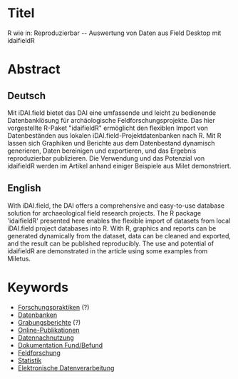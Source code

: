 # Titel
R wie in: Reproduzierbar -- Auswertung von Daten aus Field Desktop mit idaifieldR


# Abstract
## Deutsch
Mit iDAI.field bietet das DAI eine umfassende und leicht zu bedienende Datenbanklösung für archäologische Feldforschungsprojekte. Das hier vorgestellte R-Paket "idaifieldR" ermöglicht den flexiblen Import von Datenbeständen aus lokalen iDAI.field-Projektdatenbanken nach R. Mit R lassen sich Graphiken und Berichte aus dem Datenbestand dynamisch generieren, Daten bereinigen und exportieren, und das Ergebnis reproduzierbar publizieren. Die Verwendung und das Potenzial von idaifieldR werden im Artikel anhand einiger Beispiele aus Milet demonstriert.
## English
With iDAI.field, the DAI offers a comprehensive and easy-to-use database solution for archaeological field research projects. The R package 'idaifieldR' presented here enables the flexible import of datasets from local iDAI.field project databases into R. With R, graphics and reports can be generated dynamically from the dataset, data can be cleaned and exported, and the result can be published reproducibly. The use and potential of idaifieldR are demonstrated in the article using some examples from Miletus.


# Keywords
* [Forschungspraktiken](http://thesauri.dainst.org/de/concepts/_1775b512.html) (?)
* [Datenbanken](http://thesauri.dainst.org/de/concepts/_bea1caa8.html)
* [Grabungsberichte](http://thesauri.dainst.org/de/concepts/_6a015283.html) (?)
* [Online-Publikationen](http://thesauri.dainst.org/de/concepts/_53a3a602.html)
* [Datennachnutzung](http://thesauri.dainst.org/de/concepts/_aa237fc0.html)
* [Dokumentation Fund/Befund](http://thesauri.dainst.org/de/concepts/_e3b1aad4.html)
* [Feldforschung](http://thesauri.dainst.org/de/concepts/_c9d421e1.html)
* [Statistik](http://thesauri.dainst.org/de/concepts/_32854391.html)
* [Elektronische Datenverarbeitung](http://thesauri.dainst.org/de/concepts/_8ad125c0.html)

